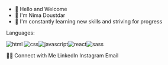 - 👋 Hello and Welcome 
- 👀  I'm Nima Doustdar
- 🌱 I'm constantly learning new skills and striving for progress


Languages:
      
![html](https://user-images.githubusercontent.com/72103168/190897078-25ee65b8-712b-4204-a97c-3c4c44778fc2.png) ![css](https://user-images.githubusercontent.com/72103168/190897081-42126973-2b39-4994-8e42-d1c2b2d63317.png)![javascript](https://user-images.githubusercontent.com/72103168/190897087-273757ed-f30c-4c74-b074-66e3168190cc.png)![react](https://user-images.githubusercontent.com/72103168/190897093-ef1d6ced-d42c-4501-9021-f46b486a61c3.png)![sass](https://user-images.githubusercontent.com/72103168/190897095-18e4b567-9fd4-46b4-8263-7d56b77c66a1.png)


🤝🏻 Connect with Me
LinkedIn Instagram Email
